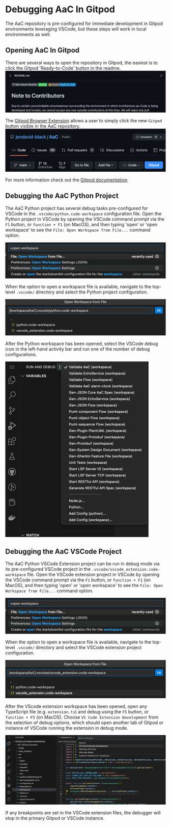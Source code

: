 # Debugging AaC In Gitpod

The AaC repository is pre-configured for immediate development in Gitpod environments leveraging VSCode, but these steps will work in local environments as well.

## Opening AaC In Gitpod

There are several ways to open the repository in Gitpod, the easiest is to click the Gitpod 'Ready-to-Code' button in the readme.
![Gitpod 'Ready-to-Code' button in the repository readme](../../images/debugging/gitpod_readme_button.png)

The [Gitpod Browser Extension](https://www.gitpod.io/docs/configure/user-settings/browser-extension) allows a user to simply click the new `Gitpod` button visible in the AaC repository.
![Gitpod browser extension button](../../images/debugging/gitpod_browser_button.png)

For more information check out the [Gitpod documentation](https://www.gitpod.io/docs/introduction/getting-started).

## Debugging the AaC Python Project

The AaC Python project has several debug tasks pre-configured for VSCode in the `.vscode/python.code-workspace` configuration file. Open the Python project in VSCode by opening the VSCode command prompt via the `F1` button, or `function + F1` (on MacOS), and then typing 'open' or 'open workspace' to see the `File: Open Workspace from File...`  command option.

![File: Open Workspace from File... option](../../images/debugging/command_workspace.png)

When the option to open a workspace file is available, navigate to the top-level `.vscode/` directory and select the Python project configuration.

![Open python project file](../../images/debugging/select_workspace_python.png)

After the Python workspace has been opened, select the VSCode debug icon in the left-hand activity bar and run one of the number of debug configurations.

![Run python debugging command](../../images/debugging/python_debugging.png)

## Debugging the AaC VSCode Project

The AaC Python VSCode Extension project can be run in debug mode via its pre-configured VSCode project in the `.vscode/vscode_extension.code-workspace` file. Open the VSCode extension project in VSCode by opening the VSCode command prompt via the `F1` button, or `function + F1` (on MacOS), and then typing 'open' or 'open workspace' to see the `File: Open Workspace from File...`  command option.

![File: Open Workspace from File... option](../../images/debugging/command_workspace.png)

When the option to open a workspace file is available, navigate to the top-level `.vscode/` directory and select the VSCode extension project configuration.

![Open vscode extension project file](../../images/debugging/select_workspace_extension.png)

After the VScode extension workspace has been opened, open any TypeScript file (e.g. `extension.ts`) and debug using the `F5` button, or `function + F5` (on MacOS). Choose `VS Code Extension Development` from the selection of debug options, which should open another tab of Gitpod or instance of VSCode running the extension in debug mode.

![Typescript debug environment](../../images/debugging/debug_extension.png)

If any breakpoints are set in the VSCode extension files, the debugger will stop in the primary Gitpod or VSCode instance.
